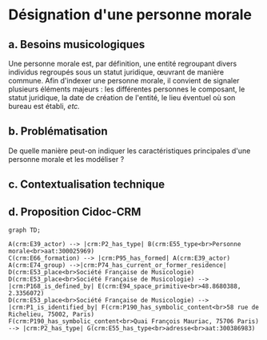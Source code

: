 # Désignation d'une personne morale

## a. Besoins musicologiques

Une personne morale est, par définition, une entité regroupant divers individus regroupés sous un statut juridique, œuvrant de manière commune. Afin d'indexer une personne morale, il convient de signaler plusieurs éléments majeurs : les différentes personnes le composant, le statut juridique, la date de création de l'entité, le lieu éventuel où son bureau est établi, _etc._

## b. Problématisation

De quelle manière peut-on indiquer les caractéristiques principales d'une personne morale et les modéliser ?

## c. Contextualisation technique

## d. Proposition Cidoc-CRM

```mermaid
graph TD;

A(crm:E39_actor) --> |crm:P2_has_type| B(crm:E55_type<br>Personne morale<br>aat:300025969)
C(crm:E66_formation) --> |crm:P95_has_formed| A(crm:E39_actor)
A(crm:E74_group) -->|crm:P74_has_current_or_former_residence| D(crm:E53_place<br>Société Française de Musicologie)
D(crm:E53_place<br>Société Française de Musicologie) --> |crm:P168_is_defined_by| E(crm:E94_space_primitive<br>48.8680388, 2.3356072)
D(crm:E53_place<br>Société Française de Musicologie) --> |crm:P1_is_identified_by| F(crm:P190_has_symbolic_content<br>58 rue de Richelieu, 75002, Paris)
F(crm:P190_has_symbolic_content<br>Quai François Mauriac, 75706 Paris) --> |crm:P2_has_type| G(crm:E55_has_type<br>adresse<br>aat:300386983)

```
